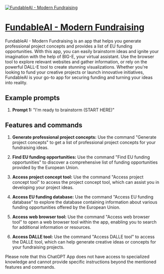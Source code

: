 [![FundableAI - Modern Fundraising](https://files.oaiusercontent.com/file-TrSlMpnLcTto1MJQccWKBQ7P?se=2123-10-17T10%3A13%3A41Z&sp=r&sv=2021-08-06&sr=b&rscc=max-age%3D31536000%2C%20immutable&rscd=attachment%3B%20filename%3Df48a844c-1bcb-4551-8fb8-74266c31d45f.png&sig=OVRgYTlkESCg3iL0UCsOdUf0QPf2PKY4cWxSN3n/PjI%3D)](https://chat.openai.com/g/g-BCEUhUBbn-fundableai-modern-fundraising)

# [FundableAI - Modern Fundraising](https://chat.openai.com/g/g-BCEUhUBbn-fundableai-modern-fundraising)

FundableAI - Modern Fundraising is an app that helps you generate professional project concepts and provides a list of EU funding opportunities. With this app, you can easily brainstorm ideas and ignite your imagination with the help of BIG-E, your virtual assistant. Use the browser tool to explore relevant websites and gather information, or rely on the powerful DALL-E tool to create stunning visualizations. Whether you're looking to fund your creative projects or launch innovative initiatives, FundableAI is your go-to app for securing funding and turning your ideas into reality.

## Example prompts

1. **Prompt 1:** "I'm ready to brainstorm (START HERE)"

## Features and commands

1. **Generate professional project concepts:** Use the command "Generate project concepts" to get a list of professional project concepts for your fundraising ideas.

2. **Find EU funding opportunities:** Use the command "Find EU funding opportunities" to discover a comprehensive list of funding opportunities provided by the European Union.

3. **Access project concept tool:** Use the command "Access project concept tool" to access the project concept tool, which can assist you in developing your project ideas.

4. **Access EU funding database:** Use the command "Access EU funding database" to explore the database containing information about various funding opportunities offered by the European Union.

5. **Access web browser tool:** Use the command "Access web browser tool" to open a web browser tool within the app, enabling you to search for additional information or resources.

6. **Access DALLE tool:** Use the command "Access DALLE tool" to access the DALLE tool, which can help generate creative ideas or concepts for your fundraising projects.

Please note that this ChatGPT App does not have access to specialized knowledge and cannot provide specific instructions beyond the mentioned features and commands.